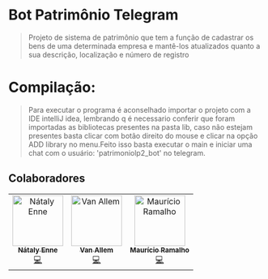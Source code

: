 # Bot Patrimônio Telegram
  > Projeto de sistema de patrimônio que tem a função de cadastrar os bens de uma determinada empresa e mantê-los atualizados quanto a sua descrição, localização e número de registro

# Compilação:
  > Para executar o programa é aconselhado importar o projeto com a IDE intelliJ idea, lembrando q é necessario conferir que foram importadas as bibliotecas presentes na pasta lib, caso não estejam presentes basta clicar com botão direito do mouse e clicar na opção ADD library no menu.Feito isso basta executar o main e iniciar uma chat com o usuário: 'patrimoniolp2_bot' no telegram.
  
## Colaboradores
<table>
  <tr>
    <td align="center">
      <a href="https://github.com/nataly-enne">
        <img src="https://avatars3.githubusercontent.com/u/26802307?s=400&v=4" width="100px;" alt="Nátaly Enne"/>
        <br />
        <sub><b>Nátaly Enne</b></sub>
      </a><br />
      <a href="https://github.com/nataly-enne/Bot/commits?author=nataly-enne" title="Code">💻</a>
    </td>
    <td align="center">
      <a href="https://github.com/Vanz5">
        <img src="https://avatars2.githubusercontent.com/u/36575665?s=400&v=4" width="100px;" alt="Van Allem"/>
        <br />
        <sub><b>Van Allem</b></sub>
      </a><br />
      <a href="https://github.com/nataly-enne/Bot/commits?author=Vanz5" title="Code">💻</a>
    </td>
    <td align="center">
      <a href="https://github.com/ilikemiojo">
        <img src="https://avatars1.githubusercontent.com/u/32806113?s=400&v=4" width="100px;" alt="Maurício Ramalho"/>
        <br />
        <sub><b>Maurício Ramalho</b></sub>
      </a><br />
      <a href="https://github.com/nataly-enne/Bot/commits?author=ilikemiojo" title="Code">💻</a>
    </td>
  </tr>
</table>
